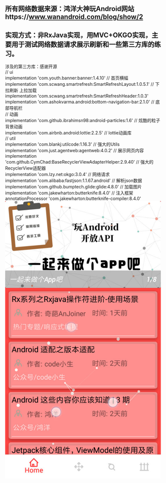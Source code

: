 所有网络数据来源：鸿洋大神玩Android网站https://www.wanandroid.com/blog/show/2
-------
实现方式：非RxJava实现，用MVC+OKGO实现，主要用于测试网络数据请求展示刷新和一些第三方库的练习。
-------
涉及的第三方库：感谢开源<br>
    // ui<br>
        implementation 'com.youth.banner:banner:1.4.10' // 首页横幅<br>
        implementation 'com.scwang.smartrefresh:SmartRefreshLayout:1.0.5.1' // 下拉刷新 上拉加载<br>
        implementation 'com.scwang.smartrefresh:SmartRefreshHeader:1.0.3'<br>
        implementation 'com.ashokvarma.android:bottom-navigation-bar:2.1.0' // 底部导航栏<br>
    // 动画<br>
        implementation 'com.github.ibrahimsn98:android-particles:1.6' // 炫酷的粒子背景动画<br>
        implementation 'com.airbnb.android:lottie:2.2.5' // lottie动画库<br>
    // util<br>
        implementation 'com.blankj:utilcode:1.16.3' // 强大的Utils<br>
        implementation 'com.just.agentweb:agentweb:4.0.2' // 展示网页内容<br>
        implementation 'com.github.CymChad:BaseRecyclerViewAdapterHelper:2.9.40' // 强大的RecyclerView适配器<br>
        implementation 'com.lzy.net:okgo:3.0.4' // 网络请求<br>
        implementation 'com.alibaba:fastjson:1.1.67.android' // 解析json数据<br>
        implementation 'com.github.bumptech.glide:glide:4.8.0' // 加载图片<br>
        implementation 'com.jakewharton:butterknife:8.4.0' // 注入框架<br>
        annotationProcessor 'com.jakewharton:butterknife-compiler:8.4.0'<br>
![img](https://github.com/shenbuqingyun/coolwanandroid/blob/master/Screenshot.jpg)  
